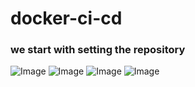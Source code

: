 # docker-ci-cd

### we start with setting the repository ###
![Image](https://github.com/user-attachments/assets/2a3dd398-e9aa-40f0-bd0f-6212a2ca6fb5)
![Image](https://github.com/user-attachments/assets/a755dda7-8593-44b2-af7a-0037b635abd6)
![Image](https://github.com/user-attachments/assets/2e90ded5-ae4e-4633-9677-6acd7163a396)
![Image](https://github.com/user-attachments/assets/e6428525-c7d2-4f7c-adef-dbb9b14e8a67)


